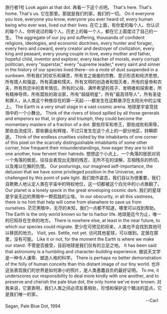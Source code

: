 旅行者1号
Look again at that dot. 
再看一下这个点吧。 
That's here. That's home. That's us. 
它在那里。那就是我们的家，我们的一切。 
On it everyone you love, everyone you know, everyone you ever heard of, every human being who ever was, lived out their lives. 在它上面，有你爱的每个人、你认识的每个人、你听说过的每个人。历史上的每一个人，都在它上面度过了自己的一生。 
The aggregate of our joy and suffering, thousands of confident religions, ideologies, and economic doctrines, every hunter and forager, every hero and coward, every creator and destroyer of civilization, every king and peasant, every young couple in love, every mother and father, hopeful child, inventor and explorer, every teacher of morals, every corrupt politician, every "superstar," every "supreme leader," every saint and sinner in the history of our species lived there--on a mote of dust suspended in a sunbeam. 
所有我们的欢乐和痛苦，所有言之凿凿的宗教、意识形态和经济思想，所有猎人和强盗，所有英雄和懦夫，所有文明的创造者和毁灭者，所有的皇帝和农夫，所有热恋中的青年情侣，所有的父母、满怀希望的孩子、发明者和探索者，所有精神导师，所有腐败的政治家，所有"超级明星"，所有"最高领导人"，所有圣徒和罪人，从人类这个种族存在的第一天起----都发生在这颗悬浮在太阳光中的尘埃上。 
The Earth is a very small stage in a vast cosmic arena. 
地球是宇宙竞技场中的一个小舞台。 
Think of the rivers of blood spilled by all those generals and emperors so that, in glory and triumph, they could become the momentary masters of a fraction of a dot. 
那些将军和帝王，那些成败和荣辱，那些血流成河，那些霸业和辉煌，不过只发生在这个点上的一部分地区，转瞬即逝。 
Think of the endless cruelties visited by the inhabitants of one corner of this pixel on the scarcely distinguishable inhabitants of some other corner, how frequent their misunderstandings, how eager they are to kill one another, how fervent their hatreds. 想想这个小点上，一个角落的居民对另一个角落的居民，往往会表现出无限的残忍，无所不在的误解，互相残杀的热切，以及难以化解的仇恨。 
Our posturings, our imagined self-importance, the delusion that we have some privileged position in the Universe, are challenged by this point of pale light. 
我们故作姿态，我们自以为很重要，我们自欺欺人地认定人类在宇宙中的特权地位，这一切都被这个白光中的小点推翻了。 
Our planet is a lonely speck in the great enveloping cosmic dark. 
我们的星球是宇宙无边的黑暗中一颗孤独的尘埃。 
In our obscurity, in all this vastness, there is no hint that help will come from elsewhere to save us from ourselves. 茫茫黑暗中，无尽的未知，我们一点都不知道，哪里可以找到帮助。 
The Earth is the only world known so far to harbor life. 
地球是迄今为止，唯一的已知存在生命的地方。 
There is nowhere else, at least in the near future, to which our species could migrate. 
至少在可预见的将来，人类也不会找到其他可以移民的地方。 
Visit, yes. Settle, not yet. 
访问其他星球，可以做到。定居在那里，没有可能。 
Like it or not, for the moment the Earth is where we make our stand. 
不管是否接受，目前地球是我们仅有的立足之地。 
It has been said that astronomy is a humbling and character-building experience. 
据说天文学是一种令人谦卑、塑造人格的科学。 
There is perhaps no better demonstration of the folly of human conceits than this distant image of our tiny world. 也许这张表现我们的世界是如何渺小的照片，是人类愚蠢自负的最好证明。 
To me, it underscores our responsibility to deal more kindly with one another, and to preserve and cherish the pale blue dot, the only home we've ever known. 
对我来说，它更表明，我们人类之间必须友善相处，珍惜和保护这个黯淡的蓝点。它是我们唯一的家。 
　
　　　　　　　　　　　　　　　　　　　　　　　　　　　　　　　--Carl Sagan, Pale Blue Dot, 1994
